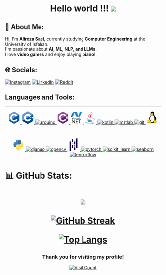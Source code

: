 <h1 align="center">
  Hello world !!! 
  <img src="https://media.giphy.com/media/Ky5F5Rhn1WRVZmvE5W/giphy.gif" width="60"/> 
</h1>


## 💫 About Me:
Hi, I'm **Alireza Saei**, currently studying **Computer Engineering** at the University of Isfahan.  
I'm passionate about **AI, ML, NLP, and LLMs**.  
I love **video games** and enjoy playing **piano**!

## 🌐 Socials:
[![Instagram](https://img.shields.io/badge/Instagram-%23E4405F.svg?logo=Instagram&logoColor=white)](https://instagram.com/saei.alireza)
[![LinkedIn](https://img.shields.io/badge/LinkedIn-%230077B5.svg?logo=linkedin&logoColor=white)](https://linkedin.com/in/alireza-saei)
[![Reddit](https://img.shields.io/badge/Reddit-%23FF4500.svg?logo=Reddit&logoColor=white)](https://reddit.com/user/AlirezaSaei)

<h2 align="left">Languages and Tools:</h2>

---

<p align="center">
</a> <a href="https://www.cprogramming.com/" target="_blank" rel="noreferrer"> <img src="https://raw.githubusercontent.com/devicons/devicon/master/icons/c/c-original.svg" alt="c" width="40" height="40"/> </a>
<a href="https://www.w3schools.com/cpp/" target="_blank" rel="noreferrer"> <img src="https://raw.githubusercontent.com/devicons/devicon/master/icons/cplusplus/cplusplus-original.svg" alt="cplusplus" width="40" height="40"/> </a>
<a href="https://www.arduino.cc/" target="_blank" rel="noreferrer"> <img src="https://cdn.worldvectorlogo.com/logos/arduino-1.svg" alt="arduino" width="40" height="40"/> </a>
<a href="https://www.w3schools.com/cs/" target="_blank" rel="noreferrer"> <img src="https://raw.githubusercontent.com/devicons/devicon/master/icons/csharp/csharp-original.svg" alt="csharp" width="40" height="40"/> </a>
<a href="https://dotnet.microsoft.com/" target="_blank" rel="noreferrer"> <img src="https://raw.githubusercontent.com/devicons/devicon/master/icons/dot-net/dot-net-original-wordmark.svg" alt="dotnet" width="40" height="40"/> </a>
<a href="https://www.java.com" target="_blank" rel="noreferrer"> <img src="https://raw.githubusercontent.com/devicons/devicon/master/icons/java/java-original.svg" alt="java" width="40" height="40"/> </a>
<a href="https://kotlinlang.org" target="_blank" rel="noreferrer"> <img src="https://www.vectorlogo.zone/logos/kotlinlang/kotlinlang-icon.svg" alt="kotlin" width="40" height="40"/> </a>
<a href="https://www.mathworks.com/" target="_blank" rel="noreferrer"> <img src="https://upload.wikimedia.org/wikipedia/commons/2/21/Matlab_Logo.png" alt="matlab" width="40" height="40"/> </a>
<a href="https://git-scm.com/" target="_blank" rel="noreferrer"> <img src="https://www.vectorlogo.zone/logos/git-scm/git-scm-icon.svg" alt="git" width="40" height="40"/> </a>
<a href="https://www.linux.org/" target="_blank" rel="noreferrer"> <img src="https://raw.githubusercontent.com/devicons/devicon/master/icons/linux/linux-original.svg" alt="linux" width="40" height="40"/> </a>
</p>
</br>
<p align="center">
<a href="https://www.python.org" target="_blank" rel="noreferrer"> <img src="https://raw.githubusercontent.com/devicons/devicon/master/icons/python/python-original.svg" alt="python" width="40" height="40"/> </a>
<a href="https://www.djangoproject.com/" target="_blank" rel="noreferrer"> <img src="https://cdn.worldvectorlogo.com/logos/django.svg" alt="django" width="40" height="40"/> </a>
<a href="https://opencv.org/" target="_blank" rel="noreferrer"> <img src="https://www.vectorlogo.zone/logos/opencv/opencv-icon.svg" alt="opencv" width="40" height="40"/> </a>
<a href="https://pandas.pydata.org/" target="_blank" rel="noreferrer"> <img src="https://raw.githubusercontent.com/devicons/devicon/2ae2a900d2f041da66e950e4d48052658d850630/icons/pandas/pandas-original.svg" alt="pandas" width="40" height="40"/> </a>
<a href="https://pytorch.org/" target="_blank" rel="noreferrer"> <img src="https://www.vectorlogo.zone/logos/pytorch/pytorch-icon.svg" alt="pytorch" width="40" height="40"/> </a>
<a href="https://scikit-learn.org/" target="_blank" rel="noreferrer"> <img src="https://upload.wikimedia.org/wikipedia/commons/0/05/Scikit_learn_logo_small.svg" alt="scikit_learn" width="40" height="40"/> </a>
<a href="https://seaborn.pydata.org/" target="_blank" rel="noreferrer"> <img src="https://seaborn.pydata.org/_images/logo-mark-lightbg.svg" alt="seaborn" width="40" height="40"/> </a>
<a href="https://www.tensorflow.org" target="_blank" rel="noreferrer"> <img src="https://www.vectorlogo.zone/logos/tensorflow/tensorflow-icon.svg" alt="tensorflow" width="40" height="40"/> </a>
</p>

# 📊 GitHub Stats:
<h1 align="center">
  
  ![](https://github-readme-stats.vercel.app/api?username=AlirezaSaei1&theme=vision-friendly-dark&hide_border=false&include_all_commits=false&count_private=false)<br/>

  [![GitHub Streak](http://github-readme-streak-stats.herokuapp.com?user=AlirezaSaei1&theme=vision-friendly-dark&background=000000)](https://git.io/streak-stats) 

  [![Top Langs](https://github-readme-stats.vercel.app/api/top-langs/?username=AlirezaSaei1&layout=compact&theme=vision-friendly-dark)](https://github.com/anuraghazra/github-readme-stats)

</h1>

<h3 align="center">Thank you for visiting my profile!</h3>

<p align="center">
  <a href="https://visitcount.itsvg.in">
    <img src="https://visitcount.itsvg.in/api?id=AlirezaSaei1&icon=0&color=0" alt="Visit Count" />
  </a>
</p>
